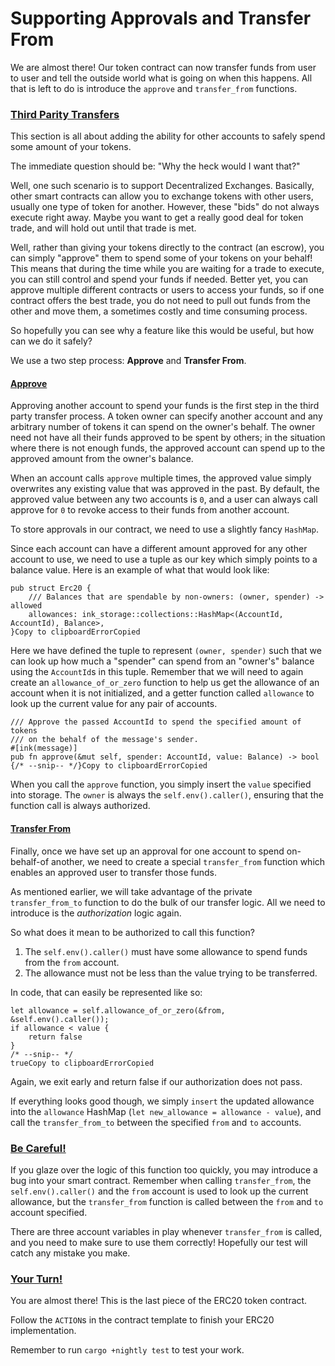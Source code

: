 # Supporting Approvals and Transfer From

We are almost there! Our token contract can now transfer funds from user to user and tell the outside world what is going on when this happens. All that is left to do is introduce the `approve` and `transfer_from` functions.

### [Third Parity Transfers](https://substrate.dev/substrate-contracts-workshop/#/2/supporting-approvals-and-transfer-from?id=third-parity-transfers) <a id="third-parity-transfers"></a>

This section is all about adding the ability for other accounts to safely spend some amount of your tokens.

The immediate question should be: "Why the heck would I want that?"

Well, one such scenario is to support Decentralized Exchanges. Basically, other smart contracts can allow you to exchange tokens with other users, usually one type of token for another. However, these "bids" do not always execute right away. Maybe you want to get a really good deal for token trade, and will hold out until that trade is met.

Well, rather than giving your tokens directly to the contract \(an escrow\), you can simply "approve" them to spend some of your tokens on your behalf! This means that during the time while you are waiting for a trade to execute, you can still control and spend your funds if needed. Better yet, you can approve multiple different contracts or users to access your funds, so if one contract offers the best trade, you do not need to pull out funds from the other and move them, a sometimes costly and time consuming process.

So hopefully you can see why a feature like this would be useful, but how can we do it safely?

We use a two step process: **Approve** and **Transfer From**.

#### [Approve](https://substrate.dev/substrate-contracts-workshop/#/2/supporting-approvals-and-transfer-from?id=approve) <a id="approve"></a>

Approving another account to spend your funds is the first step in the third party transfer process. A token owner can specify another account and any arbitrary number of tokens it can spend on the owner's behalf. The owner need not have all their funds approved to be spent by others; in the situation where there is not enough funds, the approved account can spend up to the approved amount from the owner's balance.

When an account calls `approve` multiple times, the approved value simply overwrites any existing value that was approved in the past. By default, the approved value between any two accounts is `0`, and a user can always call approve for `0` to revoke access to their funds from another account.

To store approvals in our contract, we need to use a slightly fancy `HashMap`.

Since each account can have a different amount approved for any other account to use, we need to use a tuple as our key which simply points to a balance value. Here is an example of what that would look like:

```text
pub struct Erc20 {
    /// Balances that are spendable by non-owners: (owner, spender) -> allowed
    allowances: ink_storage::collections::HashMap<(AccountId, AccountId), Balance>,
}Copy to clipboardErrorCopied
```

Here we have defined the tuple to represent `(owner, spender)` such that we can look up how much a "spender" can spend from an "owner's" balance using the `AccountId`s in this tuple. Remember that we will need to again create an `allowance_of_or_zero` function to help us get the allowance of an account when it is not initialized, and a getter function called `allowance` to look up the current value for any pair of accounts.

```text
/// Approve the passed AccountId to spend the specified amount of tokens
/// on the behalf of the message's sender.
#[ink(message)] 
pub fn approve(&mut self, spender: AccountId, value: Balance) -> bool {/* --snip-- */}Copy to clipboardErrorCopied
```

When you call the `approve` function, you simply insert the `value` specified into storage. The `owner` is always the `self.env().caller()`, ensuring that the function call is always authorized.

#### [Transfer From](https://substrate.dev/substrate-contracts-workshop/#/2/supporting-approvals-and-transfer-from?id=transfer-from) <a id="transfer-from"></a>

Finally, once we have set up an approval for one account to spend on-behalf-of another, we need to create a special `transfer_from` function which enables an approved user to transfer those funds.

As mentioned earlier, we will take advantage of the private `transfer_from_to` function to do the bulk of our transfer logic. All we need to introduce is the _authorization_ logic again.

So what does it mean to be authorized to call this function?

1. The `self.env().caller()` must have some allowance to spend funds from the `from` account.
2. The allowance must not be less than the value trying to be transferred.

In code, that can easily be represented like so:

```text
let allowance = self.allowance_of_or_zero(&from, &self.env().caller());
if allowance < value {
    return false
}
/* --snip-- */
trueCopy to clipboardErrorCopied
```

Again, we exit early and return false if our authorization does not pass.

If everything looks good though, we simply `insert` the updated allowance into the `allowance` HashMap \(`let new_allowance = allowance - value`\), and call the `transfer_from_to` between the specified `from` and `to` accounts.

### [Be Careful!](https://substrate.dev/substrate-contracts-workshop/#/2/supporting-approvals-and-transfer-from?id=be-careful) <a id="be-careful"></a>

If you glaze over the logic of this function too quickly, you may introduce a bug into your smart contract. Remember when calling `transfer_from`, the `self.env().caller()` and the `from` account is used to look up the current allowance, but the `transfer_from` function is called between the `from` and `to` account specified.

There are three account variables in play whenever `transfer_from` is called, and you need to make sure to use them correctly! Hopefully our test will catch any mistake you make.

### [Your Turn!](https://substrate.dev/substrate-contracts-workshop/#/2/supporting-approvals-and-transfer-from?id=your-turn) <a id="your-turn"></a>

You are almost there! This is the last piece of the ERC20 token contract.

Follow the `ACTION`s in the contract template to finish your ERC20 implementation.

Remember to run `cargo +nightly test` to test your work.[  
](https://substrate.dev/substrate-contracts-workshop/#/2/creating-an-event)

